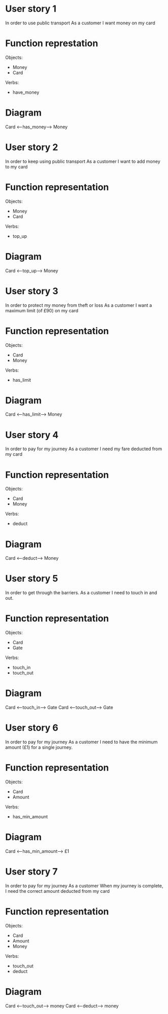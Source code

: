 # User story 1
In order to use public transport
As a customer
I want money on my card

# Function represtation
Objects:
- Money
- Card

Verbs:
- have_money

# Diagram
Card <--has_money--> Money


# User story 2
In order to keep using public transport
As a customer
I want to add money to my card

# Function representation
Objects:
- Money
- Card

Verbs:
- top_up

# Diagram
Card <--top_up--> Money

# User story 3
In order to protect my money from theft or loss
As a customer
I want a maximum limit (of £90) on my card

# Function representation
Objects:
- Card
- Money

Verbs:
- has_limit

# Diagram
Card <--has_limit--> Money

# User story 4
In order to pay for my journey
As a customer
I need my fare deducted from my card

# Function representation
Objects:
- Card
- Money

Verbs:
- deduct

# Diagram
Card <--deduct--> Money

# User story 5
In order to get through the barriers.
As a customer
I need to touch in and out.

# Function representation
Objects:
- Card
- Gate

Verbs:
- touch_in
- touch_out

# Diagram
Card <--touch_in--> Gate
Card <--touch_out--> Gate


# User story 6
In order to pay for my journey
As a customer
I need to have the minimum amount (£1) for a single journey.

# Function representation
Objects:
- Card
- Amount

Verbs:
- has_min_amount

# Diagram
Card <--has_min_amount--> £1

# User story 7
In order to pay for my journey
As a customer
When my journey is complete, I need the correct amount deducted from my card

# Function representation
Objects:
- Card
- Amount
- Money

Verbs:
- touch_out
- deduct

# Diagram
Card <--touch_out--> money
Card <--deduct--> money

